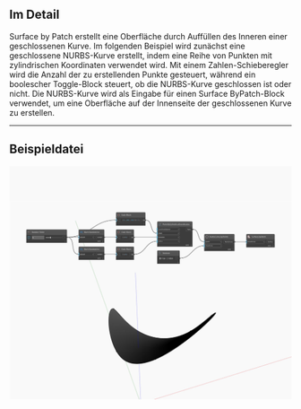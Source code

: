 ## Im Detail
Surface by Patch erstellt eine Oberfläche durch Auffüllen des Inneren einer geschlossenen Kurve. Im folgenden Beispiel wird zunächst eine geschlossene NURBS-Kurve erstellt, indem eine Reihe von Punkten mit zylindrischen Koordinaten verwendet wird. Mit einem Zahlen-Schieberegler wird die Anzahl der zu erstellenden Punkte gesteuert, während ein boolescher Toggle-Block steuert, ob die NURBS-Kurve geschlossen ist oder nicht. Die NURBS-Kurve wird als Eingabe für einen Surface ByPatch-Block verwendet, um eine Oberfläche auf der Innenseite der geschlossenen Kurve zu erstellen.
___
## Beispieldatei

![ByPatch](./Autodesk.DesignScript.Geometry.Surface.ByPatch_img.jpg)

